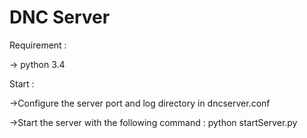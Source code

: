 # DNC Server

Requirement :
    
-> python 3.4

Start :

->Configure the server port and log directory in dncserver.conf

->Start the server with the following command : python startServer.py
